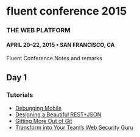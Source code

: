 # fluent conference 2015
### THE WEB PLATFORM
#### APRIL 20–22, 2015 • SAN FRANCISCO, CA
Fluent Conference Notes and remarks

## Day 1
### Tutorials 
- [Debugging Mobile](mobile_debugging.md)
- [ Designing a Beautiful REST+JSON](designing_JSON_APIs.md)
- [Gitting More Out of Git](Gitting_More_Out_of_Git.md)
- [Transform into Your Team’s Web Security Guru](Transform-into-Your-Team’s-Web-Security-Guru.md)
